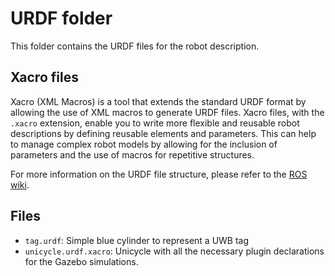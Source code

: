 # URDF folder

This folder contains the URDF files for the robot description. 

## Xacro files

Xacro (XML Macros) is a tool that extends the standard URDF format by allowing the use of XML macros to generate URDF files. Xacro files, with the `.xacro` extension, enable you to write more flexible and reusable robot descriptions by defining reusable elements and parameters. This can help to manage complex robot models by allowing for the inclusion of parameters and the use of macros for repetitive structures.

For more information on the URDF file structure, please refer to the [ROS wiki](https://wiki.ros.org/urdf).

## Files 

- `tag.urdf`: Simple blue cylinder to represent a UWB tag
- `unicycle.urdf.xacro`: Unicycle with all the necessary plugin declarations for the Gazebo simulations.
